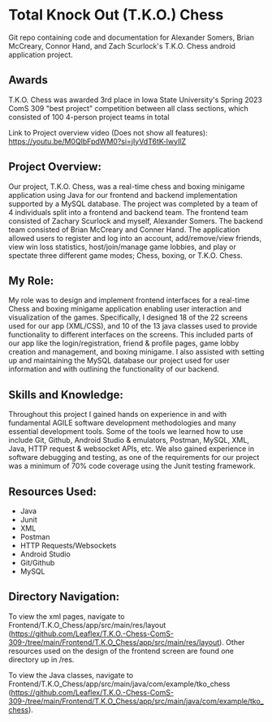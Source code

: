 # Total Knock Out (T.K.O.) Chess
Git repo containing code and documentation for Alexander Somers, Brian McCreary, Connor Hand, and Zach Scurlock's T.K.O. Chess android application project.

## Awards
T.K.O. Chess was awarded 3rd place in Iowa State University's Spring 2023 ComS 309 "best project" competition between all class sections, which consisted of 100 4-person project teams in total

Link to Project overview video (Does not show all features): https://youtu.be/M0QlbFpdWM0?si=jIyVdT6tK-lwyIlZ 

## Project Overview:
Our project, T.K.O. Chess, was a real-time chess and boxing minigame application using Java for our frontend and backend implementation supported by a MySQL database. The project was completed by a team of 4 individuals split into a frontend and backend team. The frontend team consisted of Zachary Scurlock and myself, Alexander Somers. The backend team consisted of Brian McCreary and Conner Hand. The application allowed users to register and log into an account, add/remove/view friends, view win loss statistics, host/join/manage game lobbies, and play or spectate three different game modes; Chess, boxing, or T.K.O. Chess.

## My Role:
My role was to design and implement frontend interfaces for a real-time Chess and boxing minigame application enabling user interaction and visualization of the games. Specifically, I designed 18 of the 22 screens used for our app (XML/CSS), and 10 of the 13 java classes used to provide functionality to different interfaces on the screens. This included parts of our app like the login/registration, friend & profile pages, game lobby creation and management, and boxing minigame. I also assisted with setting up and maintaining the MySQL database our project used for user information and with outlining the functionality of our backend. 

## Skills and Knowledge:
Throughout this project I gained hands on experience in and with fundamental AGILE software development methodologies and many essential development tools. Some of the tools we learned how to use include Git, Github, Android Studio & emulators, Postman, MySQL, XML, Java, HTTP request & websocket APIs, etc. We also gained experience in software debugging and testing, as one of the requirements for our project was a minimum of 70% code coverage using the Junit testing framework. 

## Resources Used:
 - Java
 - Junit
 - XML
 - Postman
 - HTTP Requests/Websockets
 - Android Studio
 - Git/Github
 - MySQL

## Directory Navigation:
To view the xml pages, navigate to Frontend/T.K.O_Chess/app/src/main/res/layout (https://github.com/Leaflex/T.K.O.-Chess-ComS-309-/tree/main/Frontend/T.K.O_Chess/app/src/main/res/layout). Other resources used on the design of the frontend screen are found one directory up in /res. 

To view the Java classes, navigate to Frontend/T.K.O_Chess/app/src/main/java/com/example/tko_chess (https://github.com/Leaflex/T.K.O.-Chess-ComS-309-/tree/main/Frontend/T.K.O_Chess/app/src/main/java/com/example/tko_chess).